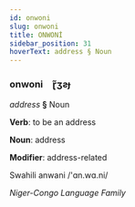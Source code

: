 ```yaml
---
id: onwoni
slug: onwoni
title: ONWONİ
sidebar_position: 31
hoverText: address § Noun
---
```


### onwoni&emsp;<span kind="abugida">ɽ̃ʒƨɟ</span>

*address* **§** Noun

**Verb**: to be an address

**Noun**: address

**Modifier**: address-related

Swahili anwani /'ɑn.wɑ.ni/

*Niger-Congo Language Family*